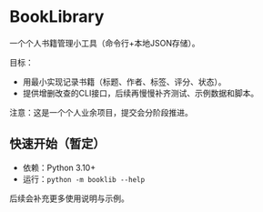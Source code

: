 # BookLibrary

一个个人书籍管理小工具（命令行+本地JSON存储）。

目标：
- 用最小实现记录书籍（标题、作者、标签、评分、状态）。
- 提供增删改查的CLI接口，后续再慢慢补齐测试、示例数据和脚本。

注意：这是一个个人业余项目，提交会分阶段推进。

## 快速开始（暂定）
- 依赖：Python 3.10+
- 运行：`python -m booklib --help`

后续会补充更多使用说明与示例。

